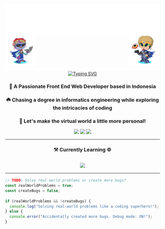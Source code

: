 <div align="center">
  <img align="center" src="text.svg" alt="Welcome To, My Github Profile">
  <img align="right" src="octocat2.png" alt="Avatar Octocat" width="100" height="100">
  <img align="left" src="octocat.png" alt="Avatar Octocat" width="100" height="100">
</div>

<div align="center">
<img src="hr.svg" align="center">
</div>

<div align="center">
<a href="https://git.io/typing-svg"><img src="https://readme-typing-svg.demolab.com?font=Poppins&size=35&pause=1500&color=87B6F7&center=true&vCenter=true&random=false&width=500&height=100&lines=Hi+There!+%F0%9F%91%8B%F0%9F%8F%BB;I'm+Rakha+Djauhari+%F0%9F%8C%8A;Coding+Addict+%E2%98%95;Tech+Enthusiast+%F0%9F%A7%91%F0%9F%8F%BB%E2%80%8D%F0%9F%92%BB" alt="Typing SVG" /></a>
</div>

<h3 align="center">🔖 A Passionate Front End Web Developer based in Indonesia</h3>

<div align="center">
  <h3>☘️ Chasing a degree in informatics engineering while exploring the intricacies of coding</h3>
</div>

<div align="center">
  <h3>🚀 Let's make the virtual world a little more personal!</h3>

  <a href="mailto:rakha2728@gmail.com"><img src="https://img.shields.io/badge/Gmail-333333?style=for-the-badge&logo=gmail&logoColor=red"/></a>
  <a href="https://www.linkedin.com/in/muhammad-rakha-djauhari/"><img src="https://img.shields.io/badge/LinkedIn-0A66C2?style=for-the-badge&logo=linkedin&logoColor=white"/></a>
  <a href="https://www.instagram.com/avergons"><img src="https://img.shields.io/badge/Instagram-E4405F?style=for-the-badge&logo=instagram&logoColor=black"/></a>
</div>

 <hr/>

<h3 align="center"><b>⚒️ Currently Learning ⚙️</b></h3>
<br/>
<div align="center">
  <img src="https://skillicons.dev/icons?i=html,css,bootstrap,javascript,python,react,nodejs,vuejs,express,mysql,mongodb" />
</div>

<hr/>

```javascript
// TODO: Solve real-world problems or create more bugs?
const realWorldProblems = true;
const createBugs = false;

if (realWorldProblems && !createBugs) {
  console.log("Solving real-world problems like a coding superhero!");
} else {
  console.error("Accidentally created more bugs. Debug mode: ON!");
}
```
